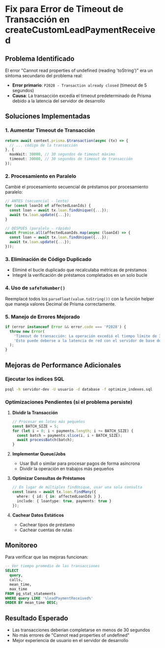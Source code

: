 # Fix para Error de Timeout de Transacción en createCustomLeadPaymentReceived

## Problema Identificado
El error "Cannot read properties of undefined (reading 'toString')" era un síntoma secundario del problema real:
- **Error primario**: `P2028 - Transaction already closed` (timeout de 5 segundos)
- **Causa**: La transacción excedía el timeout predeterminado de Prisma debido a la latencia del servidor de desarrollo

## Soluciones Implementadas

### 1. Aumentar Timeout de Transacción
```typescript
return await context.prisma.$transaction(async (tx) => {
  // ... código de la transacción
}, {
  maxWait: 30000, // 30 segundos de timeout máximo
  timeout: 30000, // 30 segundos de timeout de transacción
});
```

### 2. Procesamiento en Paralelo
Cambié el procesamiento secuencial de préstamos por procesamiento paralelo:

```typescript
// ANTES (secuencial - lento)
for (const loanId of affectedLoanIds) {
  const loan = await tx.loan.findUnique({...});
  await tx.loan.update({...});
}

// DESPUÉS (paralelo - rápido)
await Promise.all(affectedLoanIds.map(async (loanId) => {
  const loan = await tx.loan.findUnique({...});
  await tx.loan.update({...});
}));
```

### 3. Eliminación de Código Duplicado
- Eliminé el bucle duplicado que recalculaba métricas de préstamos
- Integré la verificación de préstamos completados en un solo bucle

### 4. Uso de `safeToNumber()`
Reemplacé todos los `parseFloat(value.toString())` con la función helper que maneja valores Decimal de Prisma correctamente.

### 5. Manejo de Errores Mejorado
```typescript
if (error instanceof Error && error.code === 'P2028') {
  throw new Error(
    'Timeout de transacción: La operación excedió el tiempo límite de 30 segundos. ' +
    'Esto puede deberse a la latencia de red con el servidor de base de datos.'
  );
}
```

## Mejoras de Performance Adicionales

### Ejecutar los índices SQL
```bash
psql -h servidor-dev -U usuario -d database -f optimize_indexes.sql
```

### Optimizaciones Pendientes (si el problema persiste)

1. **Dividir la Transacción**
   ```typescript
   // Procesar en lotes más pequeños
   const BATCH_SIZE = 5;
   for (let i = 0; i < payments.length; i += BATCH_SIZE) {
     const batch = payments.slice(i, i + BATCH_SIZE);
     await processBatch(batch);
   }
   ```

2. **Implementar Queue/Jobs**
   - Usar Bull o similar para procesar pagos de forma asíncrona
   - Dividir la operación en trabajos más pequeños

3. **Optimizar Consultas de Préstamos**
   ```typescript
   // En lugar de múltiples findUnique, usar una sola consulta
   const loans = await tx.loan.findMany({
     where: { id: { in: affectedLoanIds } },
     include: { loantype: true, payments: true }
   });
   ```

4. **Cachear Datos Estáticos**
   - Cachear tipos de préstamo
   - Cachear cuentas de rutas

## Monitoreo
Para verificar que las mejoras funcionan:

```sql
-- Ver tiempo promedio de las transacciones
SELECT 
  query,
  calls,
  mean_time,
  max_time
FROM pg_stat_statements
WHERE query LIKE '%leadPaymentReceived%'
ORDER BY mean_time DESC;
```

## Resultado Esperado
- Las transacciones deberían completarse en menos de 30 segundos
- No más errores de "Cannot read properties of undefined"
- Mejor experiencia de usuario en el servidor de desarrollo